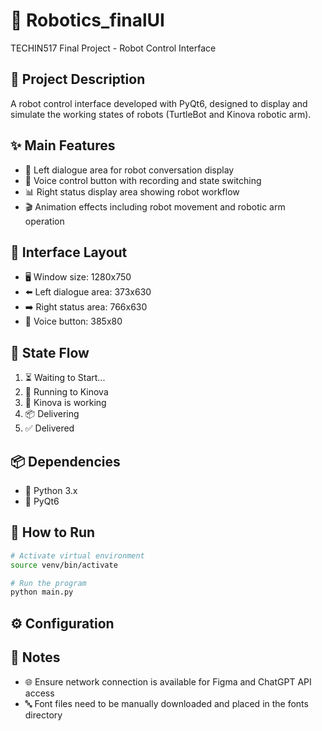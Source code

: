# 🤖 Robotics_finalUI

TECHIN517 Final Project - Robot Control Interface

## 🎯 Project Description
A robot control interface developed with PyQt6, designed to display and simulate the working states of robots (TurtleBot and Kinova robotic arm).

## ✨ Main Features
- 💬 Left dialogue area for robot conversation display
- 🎤 Voice control button with recording and state switching
- 📊 Right status display area showing robot workflow
- 🎬 Animation effects including robot movement and robotic arm operation

## 📐 Interface Layout
- 🖥️ Window size: 1280x750
- ⬅️ Left dialogue area: 373x630
- ➡️ Right status area: 766x630
- 🎤 Voice button: 385x80

## 🔄 State Flow
1. ⏳ Waiting to Start...
2. 🏃 Running to Kinova
3. 🤖 Kinova is working
4. 📦 Delivering
5. ✅ Delivered

## 📦 Dependencies
- 🐍 Python 3.x
- 🎨 PyQt6

## 🚀 How to Run
```bash
# Activate virtual environment
source venv/bin/activate

# Run the program
python main.py
```

## ⚙️ Configuration


## 📝 Notes

- 🌐 Ensure network connection is available for Figma and ChatGPT API access
- 🔤 Font files need to be manually downloaded and placed in the fonts directory 